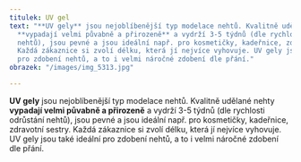```yaml
---
titulek: UV gel
text: "**UV gely** jsou nejoblíbenější typ modelace nehtů. Kvalitně udělané nehty
  **vypadají velmi půvabně a přirozeně** a vydrží 3-5 týdnů (dle rychlosti odrůstání
  nehtů), jsou pevné a jsou ideální např. pro kosmetičky, kadeřnice, zdravotní sestry.
  Každá zákaznice si zvolí délku, která jí nejvíce vyhovuje. UV gely jsou také ideální
  pro zdobení nehtů, a to i velmi náročné zdobení dle přání."
obrazek: "/images/img_5313.jpg"

---
```

**UV gely** jsou nejoblíbenější typ modelace nehtů. Kvalitně udělané nehty **vypadají velmi půvabně a přirozeně** a vydrží 3-5 týdnů (dle rychlosti odrůstání nehtů), jsou pevné a jsou ideální např. pro kosmetičky, kadeřnice, zdravotní sestry. Každá zákaznice si zvolí délku, která jí nejvíce vyhovuje. UV gely jsou také ideální pro zdobení nehtů, a to i velmi náročné zdobení dle přání.
